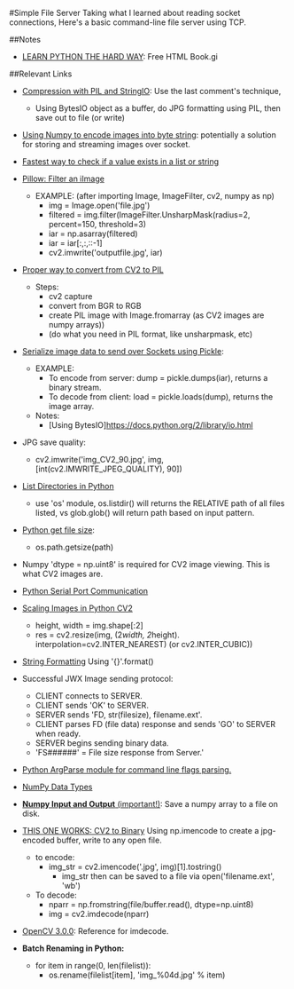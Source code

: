 #Simple File Server
Taking what I learned about reading socket connections, Here's a basic command-line file server using TCP.

##Notes
- [LEARN PYTHON THE HARD WAY](https://learnpythonthehardway.org/book/ex33.html): Free HTML Book.gi 

##Relevant Links
- [Compression with PIL and StringIO](http://stackoverflow.com/questions/30771652/how-to-perform-jpeg-compression-in-python-without-writing-reading): Use the last comment's technique,
    - Using BytesIO object as a buffer, do JPG formatting using PIL, then save out to file (or write)
- [Using Numpy to encode images into byte string](http://stackoverflow.com/questions/17967320/python-opencv-convert-image-to-byte-string): potentially a solution for storing and streaming images over socket.
- [Fastest way to check if a value exists in a list or string](http://stackoverflow.com/questions/7571635/fastest-way-to-check-if-a-value-exist-in-a-list)
- [Pillow: Filter an iImage](http://pillow.readthedocs.io/en/3.4.x/reference/ImageFilter.html#example-filter-an-image)
    - EXAMPLE: (after importing Image, ImageFilter, cv2, numpy as np)
        - img = Image.open('file.jpg')
        - filtered = img.filter(ImageFilter.UnsharpMask(radius=2, percent=150, threshold=3)
        - iar = np.asarray(filtered)
        - iar = iar[:,:,::-1]
        - cv2.imwrite('outputfile.jpg', iar)
        
- [Proper way to convert from CV2 to PIL](http://stackoverflow.com/questions/13576161/convert-opencv-image-into-pil-image-in-python-for-use-with-zbar-library)
    - Steps:
        - cv2 capture
        - convert from BGR to RGB
        - create PIL image with Image.fromarray (as CV2 images are numpy arrays))
        - (do what you need in PIL format, like unsharpmask, etc)
        
- [Serialize image data to send over Sockets using Pickle](http://stackoverflow.com/questions/7107075/sending-and-receiving-arrays-via-sockets): 
    - EXAMPLE:
        - To encode from server: dump = pickle.dumps(iar), returns a binary stream.
        - To decode from client: load = pickle.loads(dump), returns the image array.
    - Notes:
        - [Using BytesIO]https://docs.python.org/2/library/io.html
- JPG save quality:
    - cv2.imwrite('img_CV2_90.jpg', img, [int(cv2.IMWRITE_JPEG_QUALITY), 90])
- [List Directories in Python](http://stackoverflow.com/questions/3207219/how-to-list-all-files-of-a-directory)
    - use 'os' module, os.listdir() will returns the RELATIVE path of all files listed, vs glob.glob() will return path based on input pattern.
- [Python get file size](http://stackoverflow.com/questions/6591931/getting-file-size-in-python): 
    - os.path.getsize(path)
- Numpy 'dtype = np.uint8' is required for CV2 image viewing.  This is what CV2 images are.
- [Python Serial Port Communication](https://tungweilin.wordpress.com/2015/01/04/python-serial-port-communication/)
- [Scaling Images in Python CV2](http://docs.opencv.org/trunk/da/d6e/tutorial_py_geometric_transformations.html)
    - height, width = img.shape[:2]
    - res = cv2.resize(img, (2*width, 2*height). interpolation=cv2.INTER_NEAREST) (or cv2.INTER_CUBIC))
- [String Formatting](https://pyformat.info/) Using '{}'.format()
- Successful JWX Image sending protocol:
    - CLIENT connects to SERVER.
    - CLIENT sends 'OK' to SERVER.
    - SERVER sends 'FD, str(filesize), filename.ext'.
    - CLIENT parses FD (file data) response and sends 'GO' to SERVER when ready.
    - SERVER begins sending binary data.
    - 'FS######' = File size response from Server.'
- [Python ArgParse module for command line flags parsing. ](https://docs.python.org/2/library/argparse.html#module-argparse)
- [NumPy Data Types](https://docs.scipy.org/doc/numpy/user/basics.types.html)
- [**Numpy Input and Output** (important!)](https://docs.scipy.org/doc/numpy/reference/routines.io.html): Save a numpy array to a file on disk.
- [THIS ONE WORKS: CV2 to Binary](http://stackoverflow.com/questions/17967320/python-opencv-convert-image-to-byte-string) Using np.imencode to create a jpg-encoded buffer, write to any open file.
    - to encode:
        - img_str = cv2.imencode('.jpg', img)[1].tostring()
            - img_str then can be saved to a file via open('filename.ext', 'wb')
    - To decode:
        - nparr = np.fromstring(file/buffer.read(), dtype=np.uint8)
        - img = cv2.imdecode(nparr)
- [OpenCV 3.0.0](http://docs.opencv.org/3.0-beta/modules/imgcodecs/doc/reading_and_writing_images.html): Reference for imdecode.
- **Batch Renaming in Python:**
    - for item in range(0, len(filelist)):
        - os.rename(filelist[item], 'img_%04d.jpg' % item) 
